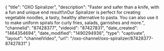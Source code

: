 {
    "title": "OXO Spiralizer",
    "description": "Faster and safer than a knife, with a fun and unique end result!\nOur Spiralizer is perfect for creating vegetable noodles, a tasty, healthy alternative to pasta. You can also use it to make uniform spirals for curly fries, salads, garnishes and more.",
    "channelid": "87428377",
    "videoid": "87427831",
    "date_created": "1464354694",
    "date_modified": "1490294936",
    "type": "captivate",
    "layout": "channelVideo",
    "url": "\/oxo-channel\/oxo-spiralizer\/87428377-87427831"
}